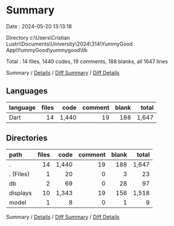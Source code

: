 # Summary

Date : 2024-05-20 13:13:18

Directory c:\\Users\\Cristian Lustri\\Documents\\University\\2024\\314\\YummyGood App\\YummyGood\\yummygood\\lib

Total : 14 files,  1440 codes, 19 comments, 188 blanks, all 1647 lines

Summary / [Details](details.md) / [Diff Summary](diff.md) / [Diff Details](diff-details.md)

## Languages
| language | files | code | comment | blank | total |
| :--- | ---: | ---: | ---: | ---: | ---: |
| Dart | 14 | 1,440 | 19 | 188 | 1,647 |

## Directories
| path | files | code | comment | blank | total |
| :--- | ---: | ---: | ---: | ---: | ---: |
| . | 14 | 1,440 | 19 | 188 | 1,647 |
| . (Files) | 1 | 20 | 0 | 3 | 23 |
| db | 2 | 69 | 0 | 28 | 97 |
| displays | 10 | 1,343 | 19 | 156 | 1,518 |
| model | 1 | 8 | 0 | 1 | 9 |

Summary / [Details](details.md) / [Diff Summary](diff.md) / [Diff Details](diff-details.md)